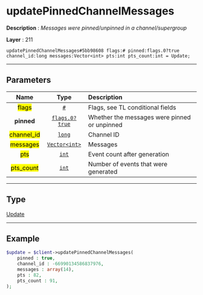 # updatePinnedChannelMessages

**Description** : *Messages were pinned/unpinned in a channel/supergroup*

**Layer** : 211

```tl
updatePinnedChannelMessages#5bb98608 flags:# pinned:flags.0?true channel_id:long messages:Vector<int> pts:int pts_count:int = Update;
```

---

## Parameters

| Name | Type | Description |
| :---: | :---: | :--- |
| <mark>flags</mark> | [`#`](type/#) | Flags, see TL conditional fields |
| **pinned** | [`flags.0?true`](type/true) | Whether the messages were pinned or unpinned |
| <mark>channel_id</mark> | [`long`](type/long) | Channel ID |
| <mark>messages</mark> | [`Vector<int>`](type/int) | Messages |
| <mark>pts</mark> | [`int`](type/int) | Event count after generation |
| <mark>pts_count</mark> | [`int`](type/int) | Number of events that were generated |

---

## Type

[Update](type/Update)

---

## Example

```php
$update = $client->updatePinnedChannelMessages(
	pinned : true,
	channel_id : -66990134586837976,
	messages : array(14),
	pts : 82,
	pts_count : 91,
);
```
